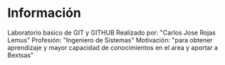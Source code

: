# Información
Laboratorio basico de GIT y GITHUB
Realizado por: "Carlos Jose Rojas Lemus"
Profesión: "Ingeniero de Sistemas"
Motivación: "para obtener aprendizaje y mayor capacidad de conocimientos en el area y aportar a Bextsas"
